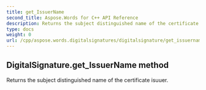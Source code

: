 ```yaml
---
title: get_IssuerName
second_title: Aspose.Words for C++ API Reference
description: Returns the subject distinguished name of the certificate isuuer. 
type: docs
weight: 0
url: /cpp/aspose.words.digitalsignatures/digitalsignature/get_issuername/
---
```

## DigitalSignature.get_IssuerName method


Returns the subject distinguished name of the certificate isuuer. 

